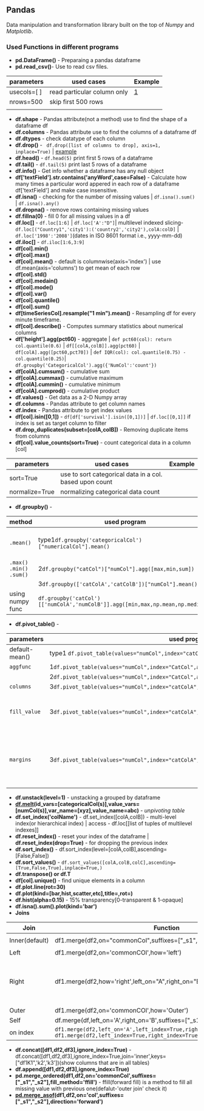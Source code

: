 ## Pandas
Data manipulation and transformation library built on the top of *Numpy* and *Matplotlib*. 

### Used Functions in different programs
* **pd.DataFrame()** - Preparaing a pandas dataframe
* **pd.read_csv()**- Use to read csv files.

|parameters | used cases                  |Example  |
|-----------|-----------------------------|---------|
|usecols=[ ]|read particular column only  |[1](https://www.youtube.com/)|
|nrows=500  |skip first 500 rows          |         |
|           |                             |         |

* **df.shape** - Pandas attribute(not a method) use to find the shape of a dataframe df
* **df.columns** - Pandas attribute use to find the columns of a dataframe df
* **df.dtypes** - check datatype of each column
* **df.drop()** - ` df.drop([list of columns to drop], axis=1, inplace=True)` | [example](https://www.youtube.com/)
* **df.head()** - `df.head(5)` print first 5 rows of a dataframe
* **df.tail()** - `df.tail(5)` print last 5 rows of a dataframe
* **df.info()** - Get info whether a dataframe has any null object
* **df['textField'].str.contains('anyWord',case=False)** - Calculate how many times a particular word appered in each row of a dataframe df['textField'] and make case insensitive.
* **df.isna()** - checking for the number of missing values | `df.isna().sum()` | `df.isna().any()`
* **df.dropna()** - remove rows containing missing values
* **df.fillna(0)** - fill 0 for all missing values in a df
* **df.loc[]** - `df.loc[1:6]` | `df.loc['A':"D"]`| multilevel indexed slicing-`df.loc[("Country1",'city1'):('country2','city2'),colA:colD]` | `df.loc['1998':'2008']`(dates in ISO 8601 format i.e., yyyy-mm-dd)
* **df.iloc[]** - `df.iloc[1:6,3:9]`
* **df[col].min()**
* **df[col].max()**
* **df[col].mean()** - default is columnwise(axis='index') | use df.mean(axis='columns') to get mean of each row
* **df[col].std()**
* **df[col].medain()**
* **df[col].mode()**
* **df[col].var()**
* **df[col].quantile()**
* **df[col].sum()**
* **df[timeSeriesCol].resample("1 min").mean()** - Resampling df for every minute timeframe. 
* **df[col].describe()** - Computes summary statistics about numerical columns
* **df['height'].agg(pct60)** - aggregate | `def pct60(col): return col.quantile(0.6)` | `df[[colA,colB]].agg(pct60)` | `df[colA].agg([pct60,pct70])` | `def IQR(col): col.quantile(0.75) - col.quantile(0.25)`| `df.groupby('CategoricalCol').agg({'NumCol':'count'})`
* **df[colA].cumsum()** - cumulative sum
* **df[colA].cummax()** - cumulative maximum
* **df[colA].cummin()** - cumulative minimum
* **df[colA].cumprod()** - cumulative product
* **df.values()** - Get data as a 2-D Numpy array
* **df.columns** - Pandas attribute to get column names
* **df.index** - Pandas attribute to get index values
* **df[col].isin([0,1])** - `df[df['survival'].isin([0,1])]` | `df.loc[[0,1]]` if index is set as target column to filter
* **df.drop_duplicates(subset=[colA,colB])** - Removing duplicate items from columns
* **df[col].value_counts(sort=True)** - count categorical data in a column [col] 

|parameters    | used cases                  |Example  |
|--------------|-----------------------------|---------|
|sort=True     |use to sort categorical data in a col. based upon count| |
|normalize=True|normalizing categorical data count| |

* **df.groupby()** - 

|method                |used program                 |Example  |comment |
|----------------------|-----------------------------|---------|--------|
|`.mean()`             |type1`df.groupby('categoricalCol')["numericalCol"].mean()` ||type1 of `.groupby` ~ type1 of `.pivot_table`|
|`.max() .min() .sum()`|2`df.groupby("catCol")["numCol"].agg([max,min,sum])`       |||
|                      |3`df.groupby(['catColA','catColB'])["numCol"].mean()`      |||
|using numpy func      |`df.groupby('catCol')[['numColA','numColB']].agg([min,max,np.mean,np.median])`|||

* **df.pivot_table()** - 

|parameters    |used program                 |Example  |Comment|
|--------------|-----------------------------|---------|-------|
|default-mean()|type1 `df.pivot_table(values="numCol",index="catCol")`            |||
|`aggfunc`     |1`df.pivot_table(values="numCol",index="CatCol",aggfunc=np.mean)` |||
|              |2`df.pivot_table(values="numCol",index="CatCol",aggfunc=[np.mean,np.median])`  |||
| `columns`    |3`df.pivot_table(values="numCol",index="catColA",columns=catColB)`|||
| `fill_value` |3`df.pivot_table(values="numCol",index="catColA",columns=catColB,fill_value=0)`||replace missing value with real(imputation), not a problem in .`groupby`|
| `margins`    |3`df.pivot_table(values="numCol",index="catColA",columns=catColB,fill_value=0,margins=True)`||getting mean in last column excluding missing value(or imputed by fill_value)|

* **df.unstack(level=1)** - unstacking a grouped by dataframe
* **[df.melt][melt](id_vars=[categoricalCol(s)],value_vars=[numCol(s)],var_name=[xyz],value_name=abc)** - *unpivoting table*
* **df.set_index('colName')** - df.set_index([colA,colB]) - multi-level index(or hierarchical index) | access - df.loc[[list of tuples of multilevel indexes]]
* **df.reset_index()** - reset your index of the dataframe | **df.reset_index(drop=True)** - for dropping the previous index
* **df.sort_index()** - df.sort_index(level=[colA,colB],ascending=[False,False])
* **df.sort_values()** - `df.sort_values([colA,colB,colC],ascending=[True,False,True],inplace=True,)`
* **df.transpose() or df.T**
* **df[col].unique()** - find unique elements in a column
* **df.plot.line(rot=30)**
* **df.plot(kind=[bar,hist,scatter,etc],title=,rot=)** 
* **df.hist(alpha=0.15)** - 15% transparency[0-transparent & 1-opaque]
* **df.isna().sum().plot(kind='bar')**
* **Joins**

|Join          | Function                                           | Example |comment|
|--------------|----------------------------------------------------|---------|-------|
|Inner(default)|df1.merge(df2,on="commonCol",suffixes=["_s1","_s2"])|`df1.merge(df2, on='commonCol', suffixes=('_s1','_s2')).aggregate({"ColName":"count"})`| |
|Left          |df1.merge(df2,on='commonCOl',how='left')            |         |       |
|Right         |df1.merge(df2,how='right',left_on="A",right_on="B")|         |if common col have *different* name if two dfs|
|Outer         |df1.merge(df2,on='commonCOl',how='Outer')          |         |       |
|Self          |df.merge(df,left_on='A',right_on='B',suffixes=["_s1","_s2"])||       |
|on index      |`df1.merge(df2,left_on='A',left_index=True,right_on='B',right_index=True)` `df1.merge(df2,left_index=True,right_index=True)`|||

* **df.concat([df1,df2,df3],ignore_index=True)** - df.concat([df1,df2,df3],ignore_index=True,join='inner',keys=["df1K1",'k2','k3'])(show columns that are in all tables)
* **df.append([df1,df2,df3],ignore_index=True)**
* **pd.merge_ordered(df1,df2,on='commonCol',suffixes=["_s1","_s2"],fill_method='ffill')** - ffill(forward fill) is a method to fill all missing value with previous one(defalut-'outer join' check it)
* **[pd.merge_asof][merge_asof](df1,df2,on='col',suffixes=["_s1","_s2"],direction='forward')** 


[merge_asof]: https://pandas.pydata.org/pandas-docs/version/0.25.0/reference/api/pandas.merge_asof.html
[melt]: https://pandas.pydata.org/docs/reference/api/pandas.melt.html
